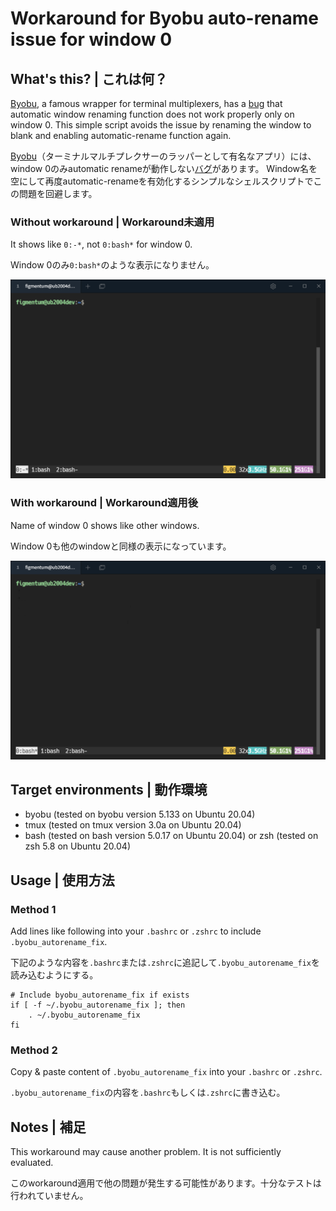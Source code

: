 # Workaround for Byobu auto-rename issue for window 0

## What's this? | これは何？
[Byobu](https://www.byobu.org), a famous wrapper for terminal multiplexers, has a [bug](https://bugs.launchpad.net/byobu/+bug/1066626) that automatic window renaming function does not work properly only on window 0.
This simple script avoids the issue by renaming the window to blank and enabling automatic-rename function again.

[Byobu](https://www.byobu.org)（ターミナルマルチプレクサーのラッパーとして有名なアプリ）には、window 0のみautomatic renameが動作しない[バグ](https://bugs.launchpad.net/byobu/+bug/1066626)があります。
Window名を空にして再度automatic-renameを有効化するシンプルなシェルスクリプトでこの問題を回避します。

### Without workaround | Workaround未適用
It shows like `0:-*`, not `0:bash*` for window 0.

Window 0のみ`0:bash*`のような表示になりません。

![Without workaround](https://github.com/figmentum/byobu-autorename-fix/raw/resources/images/byobu_original_behavior.png)

### With workaround | Workaround適用後
Name of window 0 shows like other windows.

Window 0も他のwindowと同様の表示になっています。

![With workaround](https://github.com/figmentum/byobu-autorename-fix/raw/resources/images/byobu_behavior_after_fix.png)

## Target environments | 動作環境
* byobu (tested on byobu version 5.133 on Ubuntu 20.04)
* tmux (tested on tmux version 3.0a on Ubuntu 20.04)
* bash (tested on bash version 5.0.17 on Ubuntu 20.04) or zsh (tested on zsh 5.8 on Ubuntu 20.04)

## Usage | 使用方法

### Method 1
Add lines like following into your `.bashrc` or `.zshrc` to include `.byobu_autorename_fix`.

下記のような内容を`.bashrc`または`.zshrc`に追記して`.byobu_autorename_fix`を読み込むようにする。

```
# Include byobu_autorename_fix if exists
if [ -f ~/.byobu_autorename_fix ]; then
    . ~/.byobu_autorename_fix
fi
```

### Method 2
Copy & paste content of `.byobu_autorename_fix` into your `.bashrc` or `.zshrc`.

`.byobu_autorename_fix`の内容を`.bashrc`もしくは`.zshrc`に書き込む。

## Notes | 補足
This workaround may cause another problem. It is not sufficiently evaluated.

このworkaround適用で他の問題が発生する可能性があります。十分なテストは行われていません。

